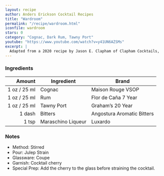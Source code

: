 ```yaml
---
layout: recipe
author: Anders Erickson Cocktail Recipes
title: "Wardroom"
permalink: "/recipe/wardroom.html"
iconfile: wardroom
stars: 0
category: "Cognac, Dark Rum, Tawny Port"
youtube: "https://www.youtube.com/watch?v=y41UN6AZSMs"
excerpt: |
  Adapted from a 2020 recipe by Jason E. Clapham of Clapham Cocktails, Oxford, England. Jason says, "The Wardroom features port, cognac, and rum, the three favourite libations of the British Naval officer."
---
```


### Ingredients

| Amount | Ingredient         | Brand                      |
| -----: | ------------------ | -------------------------- |
|   1 oz / 25 ml | Cognac             | Maison Rouge VSOP          |
|   1 oz / 25 ml | Rum                | Flor de Caña 7 Year        |
|   1 oz / 25 ml | Tawny Port         | Graham’s 20 Year           |
| 1 dash | Bitters            | Angostura Aromatic Bitters |
|  1 tsp | Maraschino Liqueur | Luxardo                    |

### Notes

- Method: Stirred
- Pour: Julep Strain
- Glassware: Coupe
- Garnish: Cocktail cherry
- Special Prep: Add the cherry to the glass before straining the cocktail.
